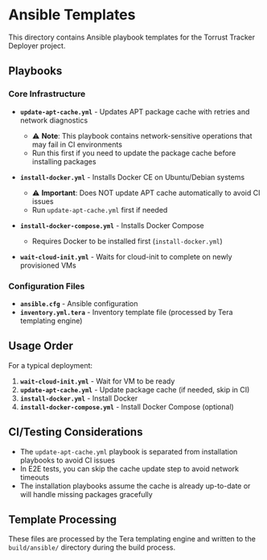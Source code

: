 # Ansible Templates

This directory contains Ansible playbook templates for the Torrust Tracker Deployer project.

## Playbooks

### Core Infrastructure

- **`update-apt-cache.yml`** - Updates APT package cache with retries and network diagnostics

  - ⚠️ **Note**: This playbook contains network-sensitive operations that may fail in CI environments
  - Run this first if you need to update the package cache before installing packages

- **`install-docker.yml`** - Installs Docker CE on Ubuntu/Debian systems

  - ⚠️ **Important**: Does NOT update APT cache automatically to avoid CI issues
  - Run `update-apt-cache.yml` first if needed

- **`install-docker-compose.yml`** - Installs Docker Compose

  - Requires Docker to be installed first (`install-docker.yml`)

- **`wait-cloud-init.yml`** - Waits for cloud-init to complete on newly provisioned VMs

### Configuration Files

- **`ansible.cfg`** - Ansible configuration
- **`inventory.yml.tera`** - Inventory template file (processed by Tera templating engine)

## Usage Order

For a typical deployment:

1. **`wait-cloud-init.yml`** - Wait for VM to be ready
2. **`update-apt-cache.yml`** - Update package cache (if needed, skip in CI)
3. **`install-docker.yml`** - Install Docker
4. **`install-docker-compose.yml`** - Install Docker Compose (optional)

## CI/Testing Considerations

- The `update-apt-cache.yml` playbook is separated from installation playbooks to avoid CI issues
- In E2E tests, you can skip the cache update step to avoid network timeouts
- The installation playbooks assume the cache is already up-to-date or will handle missing packages gracefully

## Template Processing

These files are processed by the Tera templating engine and written to the `build/ansible/` directory during the build process.
